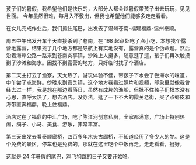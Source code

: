 孩子们的暑假，我希望他们是快乐的，大部分人都会趁暑假带孩子出去玩玩，见见世面。
今年虽然很难，每月入不敷出，但我也希望他们能够多走走看看。

在女儿完成作业后，我们抓住尾巴，出发去了温州苍南-福建福鼎-温州泰顺。

周五中午出发开车半天直接杀到了苍南，在 168 起点处吃了点小吃，本想找个露营地露营，结果找了几个地方都是导航上有实地没有，露营真的是个伪命题。然后沿着海岸公路一路来到苍南炎亭镇，沙滩上人挺多，随意逛了逛，孩子们再次触摸到了沙滩和海水。因找不到露营的地方，只好临时找了个酒店。

第二天主打去了渔寮，天太热了，游玩体验不佳，带孩子下水尝了尝海水的味道，中午尝了点海鲜。傍晚来到霞关镇，这个地方我看过照片和视频，印象里就像我曾经去过一样，我是想在那边看落日，虽然有成片的渔船，但抵不住孩子们根本没有心思，直呼太热了，想去酒店。没办法，逛了一下不大的霞关老街，买了点虾皮和海带直奔福鼎，晚上住福鼎。

酒店定在了福鼎的中汇广场，吃了陈江河创意私厨，全家都满意，广场上特别热闹，鸽子、小马、美食、游乐，非常丰富。

第三天出发去看泰顺廊桥，四百多年木头古廊桥，不知道经历了多少人的梦。这是个免费的景区，停车也是免费的，那就在这里吃个中饭再走。走走看看，挺好。

这就是 24 年暑假的尾巴，鸡飞狗跳的日子又要开始咯。

